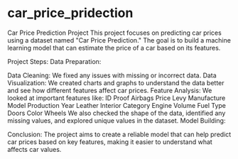 # car_price_pridection
Car Price Prediction Project
This project focuses on predicting car prices using a dataset named "Car Price Prediction." The goal is to build a machine learning model that can estimate the price of a car based on its features.

Project Steps:
Data Preparation:

Data Cleaning: We fixed any issues with missing or incorrect data.
Data Visualization: We created charts and graphs to understand the data better and see how different features affect car prices.
Feature Analysis: We looked at important features like:
ID Proof
Airbags
Price
Levy
Manufacture
Model
Production Year
Leather Interior
Category
Engine Volume
Fuel Type
Doors
Color
Wheels
We also checked the shape of the data, identified any missing values, and explored unique values in the dataset.
Model Building:

Conclusion:
The project aims to create a reliable model that can help predict car prices based on key features, making it easier to understand what affects car values.

